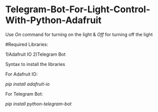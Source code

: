 # Telegram-Bot-For-Light-Control-With-Python-Adafruit

Use *On* command for turning on the light & *Off* for turning off the light

  
#Required Libraries:

  1)Adafruit IO
  2)Telegram Bot


Syntax to install the libraries

For Adafruit IO:
  
  *pip install adafruit-io*
  
For Telegram Bot:
  
  *pip install python-telegram-bot*
